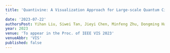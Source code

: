 ```yaml
---
title: 'Quantivine: A Visualization Approach for Large-scale Quantum Circuit Representation and Analysis
'
date: '2023-07-22'
authorsPost: Yihan Liu, Siwei Tan, Jieyi Chen, Minfeng Zhu, Dongming Han, Jianwei Yin, Mingliang Xu, Wei Chen
year: 2023
venue: 'To appear in the Proc. of IEEE VIS 2023'
venueAbbr: 'VIS'
published: false
---
```

